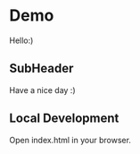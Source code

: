 # Demo

Hello:)

## SubHeader

Have a nice day :)

## Local Development

Open index.html in your browser.